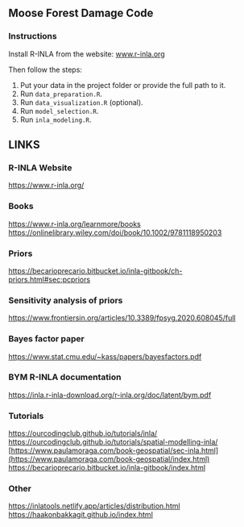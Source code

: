 ## Moose Forest Damage Code

### Instructions

Install R-INLA from the website: www.r-inla.org

Then follow the steps:

1. Put your data in the project folder or provide the full path to it.
2. Run `data_preparation.R`.
3. Run `data_visualization.R` (optional).
4. Run `model_selection.R`.
5. Run `inla_modeling.R`.

## LINKS

### R-INLA Website
https://www.r-inla.org/

### Books
https://www.r-inla.org/learnmore/books<br>
https://onlinelibrary.wiley.com/doi/book/10.1002/9781118950203

### Priors
https://becarioprecario.bitbucket.io/inla-gitbook/ch-priors.html#sec:pcpriors

### Sensitivity analysis of priors
https://www.frontiersin.org/articles/10.3389/fpsyg.2020.608045/full

### Bayes factor paper
https://www.stat.cmu.edu/~kass/papers/bayesfactors.pdf

### BYM R-INLA documentation
https://inla.r-inla-download.org/r-inla.org/doc/latent/bym.pdf


### Tutorials
https://ourcodingclub.github.io/tutorials/inla/<br>
https://ourcodingclub.github.io/tutorials/spatial-modelling-inla/<br>
[https://www.paulamoraga.com/book-geospatial/sec-inla.html](https://www.paulamoraga.com/book-geospatial/index.html)<br>
https://becarioprecario.bitbucket.io/inla-gitbook/index.html

### Other
https://inlatools.netlify.app/articles/distribution.html<br>
https://haakonbakkagit.github.io/index.html





